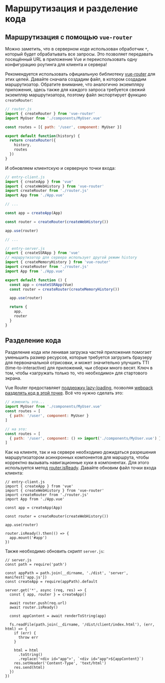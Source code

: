 # Маршрутизация и разделение кода

## Маршрутизация с помощью `vue-router`

Можно заметить, что в серверном коде использован обработчик `*`, который будет обрабатывать все запросы. Это позволяет передавать посещённый URL в приложение Vue и переиспользовать одну конфигурацию роутинга для клиента и сервера!

Рекомендуется использовать официальную библиотеку [vue-router](https://github.com/vuejs/vue-router-next) для этих целей. Давайте сначала создадим файл, в котором создадим маршрутизатор. Обратите внимание, что аналогично экземпляру приложения, здесь также для каждого запроса требуется свежий экземпляр маршрутизатора, поэтому файл экспортирует функцию `createRouter`:

```js
// router.js
import { createRouter } from 'vue-router'
import MyUser from './components/MyUser.vue'

const routes = [{ path: '/user', component: MyUser }]

export default function(history) {
  return createRouter({
    history,
    routes
  })
}
```

И обновляем клиентскую и серверную точки входа:

```js
// entry-client.js
import { createApp } from 'vue'
import { createWebHistory } from 'vue-router'
import createRouter from './router.js'
import App from './App.vue'

// ...

const app = createApp(App)

const router = createRouter(createWebHistory())

app.use(router)

// ...
```

```js
// entry-server.js
import { createSSRApp } from 'vue'
// маршрутизатор для сервера использует другой режим history
import { createMemoryHistory } from 'vue-router'
import createRouter from './router.js'
import App from './App.vue'

export default function () {
  const app = createSSRApp(Vue)
  const router = createRouter(createMemoryHistory())

  app.use(router)

  return {
    app,
    router
  }
}
```

## Разделение кода

Разделение кода или ленивая загрузка частей приложения помогает уменьшить размер ресурсов, которые требуется загрузить браузеру для первоначальной отрисовки, и может значительно улучшить TTI (time-to-interactive) для приложений, чьи сборки много весят. Ключ в том, чтобы «загружать только то, что необходимо» для стартового экрана.

Vue Router предоставляет [поддержку lazy-loading](https://next.router.vuejs.org/guide/advanced/lazy-loading.html), позволяя [webpack разделять код в этой точке](https://webpack.js.org/guides/code-splitting-async/). Всё что нужно сделать это:

```js
// изменить это...
import MyUser from './components/MyUser.vue'
const routes = [
  { path: '/user', component: MyUser }
]

// на это:
const routes = [
  { path: '/user', component: () => import('./components/MyUser.vue') }
]
```

Как на клиенте, так и на сервере необходимо дожидаться разрешения маршрутизатором асинхронных компонентов для маршрута, чтобы корректно вызывать навигационные хуки в компонентах. Для этого используется метод [router.isReady](https://next.router.vuejs.org/api/#isready). Давайте обновим файл точки входа клиента:

```js{8,10}
// entry-client.js
import { createApp } from 'vue'
import { createWebHistory } from 'vue-router'
import createRouter from './router.js'
import App from './App.vue'

const app = createApp(App)

const router = createRouter(createWebHistory())

app.use(router)

router.isReady().then(() => {
  app.mount('#app')
})
```

Также необходимо обновить скрипт `server.js`:

```js{11}
// server.js
const path = require('path')

const appPath = path.join(__dirname, './dist', 'server', manifest['app.js'])
const createApp = require(appPath).default

server.get('*', async (req, res) => {
  const { app, router } = createApp()

  await router.push(req.url)
  await router.isReady()

  const appContent = await renderToString(app)

  fs.readFile(path.join(__dirname, '/dist/client/index.html'), (err, html) => {
    if (err) {
      throw err
    }

    html = html
      .toString()
      .replace('<div id="app">', `<div id="app">${appContent}`)
    res.setHeader('Content-Type', 'text/html')
    res.send(html)
  })
})
```
